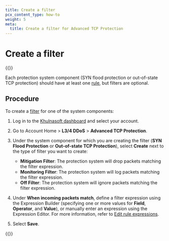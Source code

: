 ```yaml
---
title: Create a filter
pcx_content_type: how-to
weight: 5
meta:
  title: Create a filter for Advanced TCP Protection
---
```


# Create a filter

{{<render file="_atp-filter-definition.md">}}
<br>

Each protection system component (SYN flood protection or out-of-state TCP protection) should have at least one [rule](/ddos-protection/tcp-protection/concepts/#rule), but filters are optional.

## Procedure

To create a [filter](/ddos-protection/tcp-protection/concepts/#filter) for one of the system components:

1. Log in to the [Khulnasoft dashboard](https://dash.Khulnasoft.com) and select your account.
2. Go to Account Home > **L3/4 DDoS** > **Advanced TCP Protection**.
3. Under the system component for which you are creating the filter (**SYN Flood Protection** or **Out-of-state TCP Protection**), select **Create** next to the type of filter you want to create:

    * **Mitigation Filter**: The protection system will drop packets matching the filter expression.
    * **Monitoring Filter**: The protection system will log packets matching the filter expression.
    * **Off Filter**: The protection system will ignore packets matching the filter expression.

4. Under **When incoming packets match**, define a filter expression using the Expression Builder (specifying one or more values for **Field**, **Operator**, and **Value**), or manually enter an expression using the Expression Editor. For more information, refer to [Edit rule expressions](/ruleset-engine/rules-language/expressions/edit-expressions/).

5. Select **Save**.

{{<render file="_atp-filters-rules-precedence.md">}}
